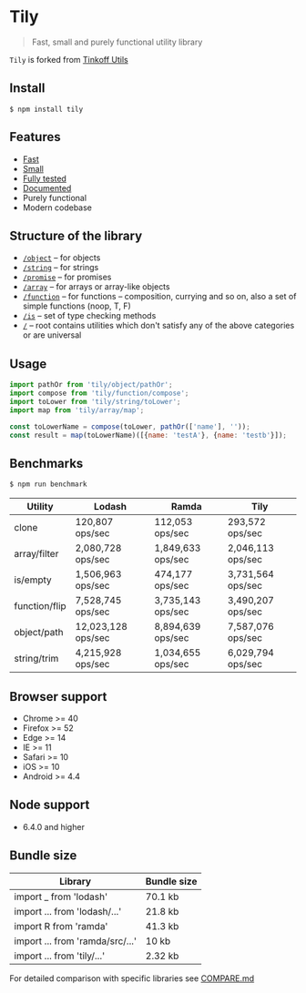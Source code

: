 # Tily

> Fast, small and purely functional utility library

`Tily` is forked from [Tinkoff Utils](https://github.com/Tinkoff/utils.js)

## Install

```
$ npm install tily
```

## Features

- [Fast](#benchmarks)
- [Small](#bundle-size)
- [Fully tested](https://coveralls.io/github/mindary/tily)
- [Documented](https://mindary.gitr.io/tily/)
- Purely functional
- Modern codebase

## Structure of the library

- [`/object`](https://github.com/mindary/tily/tree/master/src/object) – for objects
- [`/string`](https://github.com/mindary/tily/tree/master/src/string) – for strings
- [`/promise`](https://github.com/mindary/tily/tree/master/src/promise) – for promises
- [`/array`](https://github.com/mindary/tily/tree/master/src/array) – for arrays or array-like objects
- [`/function`](https://github.com/mindary/tily/tree/master/src/function) – for functions – composition, currying and so
  on, also a set of simple functions (noop, T, F)
- [`/is`](https://github.com/mindary/tily/tree/master/src/is) – set of type checking methods
- [`/`](https://github.com/mindary/tily/tree/master/src) – root contains utilities which don't satisfy any of the above
  categories or are universal

## Usage

```js
import pathOr from 'tily/object/pathOr';
import compose from 'tily/function/compose';
import toLower from 'tily/string/toLower';
import map from 'tily/array/map';

const toLowerName = compose(toLower, pathOr(['name'], ''));
const result = map(toLowerName)([{name: 'testA'}, {name: 'testb'}]);
```

## Benchmarks

```bash
$ npm run benchmark
```

| Utility       | Lodash             | Ramda             | Tily              |
| ------------- | ------------------ | ----------------- | ----------------- |
| clone         | 120,807 ops/sec    | 112,053 ops/sec   | 293,572 ops/sec   |
| array/filter  | 2,080,728 ops/sec  | 1,849,633 ops/sec | 2,046,113 ops/sec |
| is/empty      | 1,506,963 ops/sec  | 474,177 ops/sec   | 3,731,564 ops/sec |
| function/flip | 7,528,745 ops/sec  | 3,735,143 ops/sec | 3,490,207 ops/sec |
| object/path   | 12,023,128 ops/sec | 8,894,639 ops/sec | 7,587,076 ops/sec |
| string/trim   | 4,215,928 ops/sec  | 1,034,655 ops/sec | 6,029,794 ops/sec |

## Browser support

- Chrome >= 40
- Firefox >= 52
- Edge >= 14
- IE >= 11
- Safari >= 10
- iOS >= 10
- Android >= 4.4

## Node support

- 6.4.0 and higher

## Bundle size

| Library                         | Bundle size |
| ------------------------------- | ----------- |
| import \_ from 'lodash'         | 70.1 kb     |
| import ... from 'lodash/...'    | 21.8 kb     |
| import R from 'ramda'           | 41.3 kb     |
| import ... from 'ramda/src/...' | 10 kb       |
| import ... from 'tily/...'      | 2.32 kb     |

For detailed comparison with specific libraries see [COMPARE.md](https://github.com/mindary/tily/tree/master/COMPARE.md)
